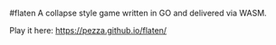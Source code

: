#flaten
A collapse style game written in GO and delivered via WASM.

Play it here: https://pezza.github.io/flaten/
